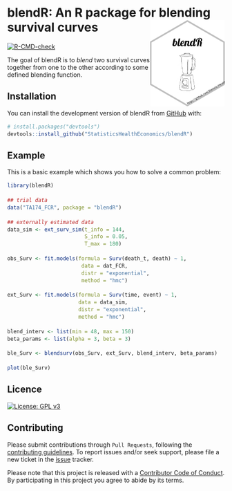 
# blendR: An R package for blending survival curves <img src='man/figures/hexbadge.png' style="float:right; height:200px;">

<!-- badges: start -->
[![R-CMD-check](https://github.com/StatisticsHealthEconomics/blendR/actions/workflows/R-CMD-check.yaml/badge.svg)](https://github.com/StatisticsHealthEconomics/blendR/actions/workflows/R-CMD-check.yaml)
<!-- badges: end -->

The goal of blendR is to _blend_ two survival curves together from one to the other according to some defined blending function.

## Installation

You can install the development version of blendR from [GitHub](https://github.com/) with:

``` r
# install.packages("devtools")
devtools::install_github("StatisticsHealthEconomics/blendR")
```

## Example

This is a basic example which shows you how to solve a common problem:

```r
library(blendR)

## trial data
data("TA174_FCR", package = "blendR")

## externally estimated data
data_sim <- ext_surv_sim(t_info = 144,
                         S_info = 0.05,
                         T_max = 180)
                         
obs_Surv <- fit.models(formula = Surv(death_t, death) ~ 1,
                        data = dat_FCR,
                        distr = "exponential",
                        method = "hmc")
                        
ext_Surv <- fit.models(formula = Surv(time, event) ~ 1,
                       data = data_sim,
                       distr = "exponential",
                       method = "hmc")
                       
blend_interv <- list(min = 48, max = 150)
beta_params <- list(alpha = 3, beta = 3)

ble_Surv <- blendsurv(obs_Surv, ext_Surv, blend_interv, beta_params)

plot(ble_Surv)
```

## Licence
[![License: GPL v3](https://img.shields.io/badge/License-GPLv3-blue.svg)](https://www.gnu.org/licenses/gpl-3.0)

## Contributing
Please submit contributions through `Pull Requests`, following the [contributing
guidelines](https://github.com/StatisticsHealthEconomics/blendR/blob/dev/CONTRIBUTING.md).
To report issues and/or seek support, please file a new ticket in the
[issue](https://github.com/StatisticsHealthEconomics/blendR/issues) tracker.

Please note that this project is released with a [Contributor Code of Conduct](https://github.com/StatisticsHealthEconomics/blendR/blob/dev/CONDUCT.md). By participating in this project you agree to abide by its terms.
